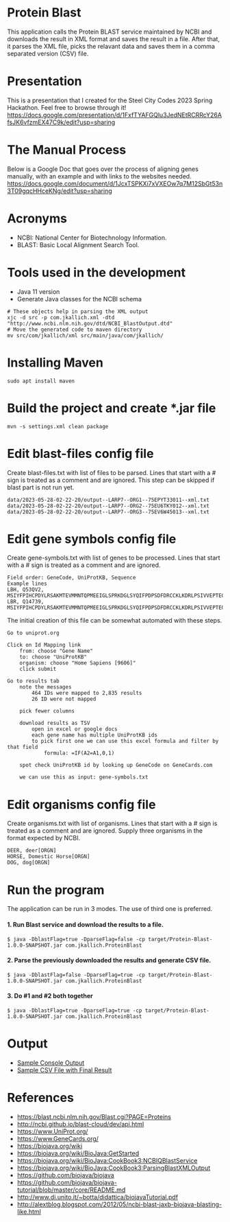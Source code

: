 # Protein Blast
This application calls the Protein BLAST service maintained by NCBI and downloads the result in XML format and saves the result in a file. After that, it parses the XML file, picks the relavant data and saves them in a comma separated version (CSV) file.

# Presentation
This is a presentation that I created for the Steel City Codes 2023 Spring Hackathon. Feel free to browse through it!
https://docs.google.com/presentation/d/1FxfTYAFGQlu3JedNEtRCRRcY26AfsJK6vfzmEX47C9k/edit?usp=sharing

# The Manual Process
Below is a Google Doc that goes over the process of aligning genes manually, with an example and with links to the websites needed.
https://docs.google.com/document/d/1JcxTSPKXi7xVXEOw7q7M12SbGt53n3T09gqcHHceKNg/edit?usp=sharing

# Acronyms
* NCBI: National Center for Biotechnology Information.
* BLAST: Basic Local Alignment Search Tool.

# Tools used in the development
* Java 11 version
* Generate Java classes for the NCBI schema
```
# These objects help in parsing the XML output
xjc -d src -p com.jkallich.xml -dtd "http://www.ncbi.nlm.nih.gov/dtd/NCBI_BlastOutput.dtd"
# Move the generated code to maven directory
mv src/com/jkallich/xml src/main/java/com/jkallich/
```

# Installing Maven
```
sudo apt install maven
```

# Build the project and create *.jar file
```
mvn -s settings.xml clean package
```

# Edit blast-files config file
Create blast-files.txt with list of files to be parsed. Lines that start with a # sign is treated as a comment and are ignored.
This step can be skipped if blast part is not run yet.
```
data/2023-05-28-02-22-20/output--LARP7--ORG1--75EPYT33011--xml.txt
data/2023-05-28-02-22-20/output--LARP7--ORG2--75EU6TKY012--xml.txt
data/2023-05-28-02-22-20/output--LARP7--ORG3--75EV6W45013--xml.txt
```

# Edit gene symbols config file
Create gene-symbols.txt with list of genes to be processed. Lines that start with a # sign is treated as a comment and are ignored.
```
Field order: GeneCode, UniProtKB, Sequence
Example lines
LBH, Q53QV2, MSIYFPIHCPDYLRSAKMTEVMMNTQPMEEIGLSPRKDGLSYQIFPDPSDFDRCCKLKDRLPSIVVEPTEGEVESGELRWPPEEFLVQEDEQDNCEETAKENKEQ
LBR, Q14739, MSIYFPIHCPDYLRSAKMTEVMMNTQPMEEIGLSPRKDGLSYQIFPDPSDFDRCCKLKDRLPSIVVEPTEGEVESGELRWPPEEFLVQEDEQDNCEETAKENKEQ
```
The initial creation of this file can be somewhat automated with these steps.
```
Go to uniprot.org

Click on Id Mapping link
    from: choose "Gene Name"
    to: choose "UniProtKB"
    organism: choose "Home Sapiens [9606]"
    click submit

Go to results tab
    note the messages
        464 IDs were mapped to 2,835 results
        26 ID were not mapped

    pick fewer columns

    download results as TSV
        open in excel or google docs
        each gene name has multiple UniProtKB ids
        to pick first one we can use this excel formula and filter by that field
            formula: =IF(A2=A1,0,1)

    spot check UniProtKB id by looking up GeneCode on GeneCards.com

    we can use this as input: gene-symbols.txt
```

# Edit organisms config file
Create organisms.txt with list of organisms. Lines that start with a # sign is treated as a comment and are ignored.
Supply three organisms in the format expected by NCBI.
```
DEER, deer[ORGN]
HORSE, Domestic Horse[ORGN]
DOG, dog[ORGN]
```

# Run the program
The application can be run in 3 modes. The use of third one is preferred.

#### 1. Run Blast service and download the results to a file.
```
$ java -DblastFlag=true -DparseFlag=false -cp target/Protein-Blast-1.0.0-SNAPSHOT.jar com.jkallich.ProteinBlast
```
#### 2. Parse the previously downloaded the results and generate CSV file.
```
$ java -DblastFlag=false -DparseFlag=true -cp target/Protein-Blast-1.0.0-SNAPSHOT.jar com.jkallich.ProteinBlast
```
#### 3. Do #1 and #2 both together
```
$ java -DblastFlag=true -DparseFlag=true -cp target/Protein-Blast-1.0.0-SNAPSHOT.jar com.jkallich.ProteinBlast
```

# Output 
* [Sample Console Output](https://github.com/jkallich/Protein-Blast/blob/main/sample-console-output.txt)
* [Sample CSV File with Final Result](https://github.com/jkallich/Protein-Blast/blob/main/sample-final-results.csv)

# References
* https://blast.ncbi.nlm.nih.gov/Blast.cgi?PAGE=Proteins
* http://ncbi.github.io/blast-cloud/dev/api.html
* https://www.UniProt.org/
* https://www.GeneCards.org/
* https://biojava.org/wiki
* https://biojava.org/wiki/BioJava:GetStarted
* https://biojava.org/wiki/BioJava:CookBook3:NCBIQBlastService
* https://biojava.org/wiki/BioJava:CookBook3:ParsingBlastXMLOutput
* https://github.com/biojava/biojava
* https://github.com/biojava/biojava-tutorial/blob/master/core/README.md
* http://www.di.unito.it/~botta/didattica/biojavaTutorial.pdf
* http://alextblog.blogspot.com/2012/05/ncbi-blast-jaxb-biojava-blasting-like.html

